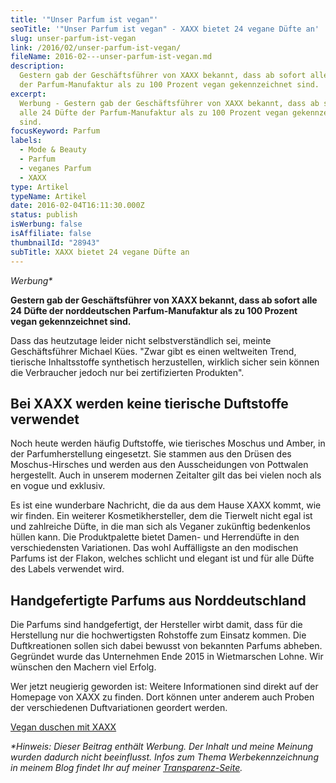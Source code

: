 ```yaml
---
title: '"Unser Parfum ist vegan"'
seoTitle: '"Unser Parfum ist vegan" - XAXX bietet 24 vegane Düfte an'
slug: unser-parfum-ist-vegan
link: /2016/02/unser-parfum-ist-vegan/
fileName: 2016-02---unser-parfum-ist-vegan.md
description:
  Gestern gab der Geschäftsführer von XAXX bekannt, dass ab sofort alle 24 Düfte
  der Parfum-Manufaktur als zu 100 Prozent vegan gekennzeichnet sind.
excerpt:
  Werbung - Gestern gab der Geschäftsführer von XAXX bekannt, dass ab sofort
  alle 24 Düfte der Parfum-Manufaktur als zu 100 Prozent vegan gekennzeichnet
  sind.
focusKeyword: Parfum
labels:
  - Mode & Beauty
  - Parfum
  - veganes Parfum
  - XAXX
type: Artikel
typeName: Artikel
date: 2016-02-04T16:11:30.000Z
status: publish
isWerbung: false
isAffiliate: false
thumbnailId: "28943"
subTitle: XAXX bietet 24 vegane Düfte an
---
```


<em>Werbung\*</em>

<strong>Gestern gab der Geschäftsführer von XAXX bekannt, dass ab sofort alle 24
Düfte der norddeutschen Parfum-Manufaktur als zu 100 Prozent vegan
gekennzeichnet sind.</strong>

Dass das heutzutage leider nicht selbstverständlich sei, meinte Geschäftsführer
Michael Kües. "Zwar gibt es einen weltweiten Trend, tierische Inhaltsstoffe
synthetisch herzustellen, wirklich sicher sein können die Verbraucher jedoch nur
bei zertifizierten Produkten".

## Bei XAXX werden keine tierische Duftstoffe verwendet

Noch heute werden häufig Duftstoffe, wie tierisches Moschus und Amber, in der
Parfumherstellung eingesetzt. Sie stammen aus den Drüsen des Moschus-Hirsches
und werden aus den Ausscheidungen von Pottwalen hergestellt. Auch in unserem
modernen Zeitalter gilt das bei vielen noch als en vogue und exklusiv.

Es ist eine wunderbare Nachricht, die da aus dem Hause XAXX kommt, wie wir
finden. Ein weiterer Kosmetikhersteller, dem die Tierwelt nicht egal ist und
zahlreiche Düfte, in die man sich als Veganer zukünftig bedenkenlos hüllen kann.
Die Produktpalette bietet Damen- und Herrendüfte in den verschiedensten
Variationen. Das wohl Auffälligste an den modischen Parfums ist der Flakon,
welches schlicht und elegant ist und für alle Düfte des Labels verwendet wird.

## Handgefertigte Parfums aus Norddeutschland

Die Parfums sind handgefertigt, der Hersteller wirbt damit, dass für die
Herstellung nur die hochwertigsten Rohstoffe zum Einsatz kommen. Die
Duftkreationen sollen sich dabei bewusst von bekannten Parfums abheben.
Gegründet wurde das Unternehmen Ende 2015 in Wietmarschen Lohne. Wir wünschen
den Machern viel Erfolg.

Wer jetzt neugierig geworden ist: Weitere Informationen sind direkt auf der
Homepage von XAXX zu finden. Dort können unter anderem auch Proben der
verschiedenen Duftvariationen geordert werden.

<a href="http://cardamonchai.com/2017/07/von-xaxx-gibt-es-jetzt-auch-duschgele/">Vegan
duschen mit XAXX</a>

<em>\*Hinweis: Dieser Beitrag enthält Werbung. Der Inhalt und meine Meinung
wurden dadurch nicht beeinflusst. Infos zum Thema Werbekennzeichnung in meinem
Blog findet Ihr auf
meiner <a href="https://cardamonchai.com/werbung/">Transparenz-Seite</a>.</em>

